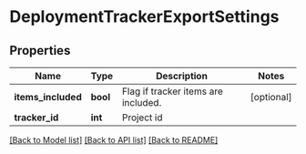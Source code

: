 # DeploymentTrackerExportSettings

## Properties
Name | Type | Description | Notes
------------ | ------------- | ------------- | -------------
**items_included** | **bool** | Flag if tracker items are included. | [optional] 
**tracker_id** | **int** | Project id | 

[[Back to Model list]](../README.md#documentation-for-models) [[Back to API list]](../README.md#documentation-for-api-endpoints) [[Back to README]](../README.md)

